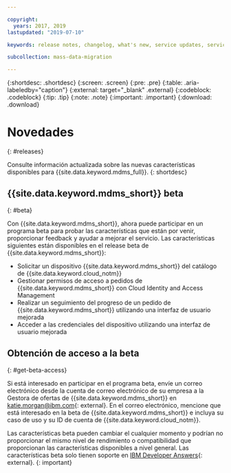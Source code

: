 ```yaml
---

copyright:
  years: 2017, 2019
lastupdated: "2019-07-10"

keywords: release notes, changelog, what's new, service updates, service bulletin

subcollection: mass-data-migration

---
```


{:shortdesc: .shortdesc}
{:screen: .screen}
{:pre: .pre}
{:table: .aria-labeledby="caption"}
{:external: target="_blank" .external}
{:codeblock: .codeblock}
{:tip: .tip}
{:note: .note}
{:important: .important}
{:download: .download}

# Novedades
{: #releases}

Consulte información actualizada sobre las nuevas características disponibles para {{site.data.keyword.mdms_full}}. 
{: shortdesc}

## {{site.data.keyword.mdms_short}} beta
{: #beta}

Con {{site.data.keyword.mdms_short}}, ahora puede participar en un programa beta para probar las características que están por venir, proporcionar feedback y ayudar a mejorar el servicio. Las características siguientes están disponibles en el release beta de
{{site.data.keyword.mdms_short}}:

- Solicitar un dispositivo {{site.data.keyword.mdms_short}} del catálogo de {{site.data.keyword.cloud_notm}}
- Gestionar permisos de acceso a pedidos de {{site.data.keyword.mdms_short}} con Cloud Identity and Access Management
- Realizar un seguimiento del progreso de un pedido de {{site.data.keyword.mdms_short}} utilizando una interfaz de usuario mejorada 
- Acceder a las credenciales del dispositivo utilizando una interfaz de usuario mejorada

## Obtención de acceso a la beta
{: #get-beta-access}

Si está interesado en participar en el programa beta, envíe un correo electrónico desde la cuenta de correo electrónico de su empresa a la Gestora de ofertas de {{site.data.keyword.mdms_short}} en [katie.morgan@ibm.com](mailto:katie.morgan@ibm.com){: external}. En el correo electrónico, mencione que está interesado en la beta de {{site.data.keyword.mdms_short}} e incluya su caso de uso y su ID de cuenta de
{{site.data.keyword.cloud_notm}}.

Las características beta pueden cambiar el cualquier momento y podrían no proporcionar el mismo nivel de rendimiento o compatibilidad que proporcionan las características disponibles a nivel general. Las características beta solo tienen soporte en [IBM Developer Answers](https://developer.ibm.com){: external}.
{: important}
